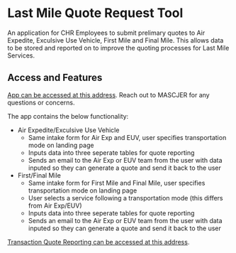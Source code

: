 # Last Mile Quote Request Tool

An application for CHR Employees to submit prelimary quotes to Air Expedite, Exculsive Use Vehicle, First Mile and Final Mile. This allows data to be stored and reported on to improve the quoting processes for Last Mile Services. 

## Access and Features

[App can be accessed at this address](http://lin2dv2ap209:3001/). Reach out to MASCJER for any questions or concerns.

The app contains the below functionality:
  - Air Expedite/Exculsive Use Vehicle
    - Same intake form for Air Exp and EUV, user specifies transportation mode on landing page
    - Inputs data into three seperate tables for quote reporting
    - Sends an email to the Air Exp or EUV team from the user with data inputed so they can generate a quote and send it back to the user
  - First/Final Mile
    - Same intake form for First Mile and Final Mile, user specifies transportation mode on landing page
    - User selects a service following a transportation mode (this differs from Air Exp/EUV)
    - Inputs data into three seperate tables for quote reporting
    - Sends an email to the Air Exp or EUV team from the user with data inputed so they can generate a quote and send it back to the user

[Transaction Quote Reporting can be accessed at this address]([http://lin2dv2ap209:3001/](https://app.powerbi.com/groups/46ac8c33-5e7f-461c-bf62-b3d551d62a9d/reports/b45e7f89-8d34-4ded-9168-8f16f3efebdf/ReportSection)).
